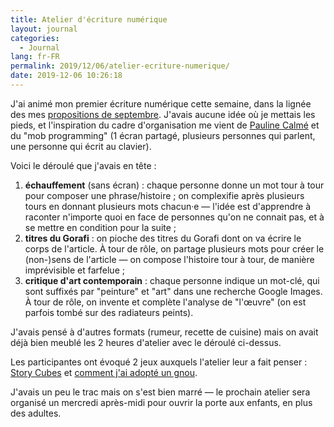 ```yaml
---
title: Atelier d'écriture numérique
layout: journal
categories:
  - Journal
lang: fr-FR
permalink: 2019/12/06/atelier-ecriture-numerique/
date: 2019-12-06 10:26:18
---
```


J'ai animé mon premier écriture numérique cette semaine, dans la lignée des mes [propositions de septembre](/2019/09/16/ateliers-usine-vivante/). J'avais aucune idée où je mettais les pieds, et l'inspiration du cadre d'organisation me vient de [Pauline Calmé](https://paulinecalme.com/) et du "mob programming" (1 écran partagé, plusieurs personnes qui parlent, une personne qui écrit au clavier).

Voici le déroulé que j'avais en tête :

1. **échauffement** (sans écran) : chaque personne donne un mot  tour à tour pour composer une phrase/histoire ; on complexifie après plusieurs tours en donnant plusieurs mots chacun·e — l'idée est d'apprendre à raconter n'importe quoi en face de personnes qu'on ne connait pas, et à se mettre en condition pour la suite ;
2. **titres du Gorafi** : on pioche des titres du Gorafi dont on va écrire le corps de l'article. À tour de rôle, on partage plusieurs mots pour créer le (non-)sens de l'article — on compose l'histoire tour à tour, de manière imprévisible et farfelue ;
3. **critique d'art contemporain** : chaque personne indique un mot-clé, qui sont suffixés par "peinture" et "art" dans une recherche Google Images. À tour de rôle, on invente et complète l'analyse de "l'œuvre" (on est parfois tombé sur des radiateurs peints).

J'avais pensé à d'autres formats (rumeur, recette de cuisine) mais on avait déjà bien meublé les 2 heures d'atelier avec le déroulé ci-dessus.

Les participantes ont évoqué 2 jeux auxquels l'atelier leur a fait penser : [Story Cubes](https://www.storycubes.com/) et [comment j'ai adopté un gnou](https://www.ledroitdeperdre.com/jeux-de-societe/18-comment-j-ai-adopte-un-gnou-3700789292326.html).

J'avais un peu le trac mais on s'est bien marré — le prochain atelier sera organisé un mercredi après-midi pour ouvrir la porte aux enfants, en plus des adultes.
